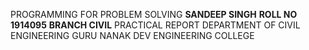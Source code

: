 PROGRAMMING FOR PROBLEM SOLVING
**SANDEEP SINGH**
**ROLL NO 1914095**
**BRANCH CIVIL**
PRACTICAL REPORT
DEPARTMENT OF CIVIL ENGINEERING
GURU NANAK DEV ENGINEERING COLLEGE
